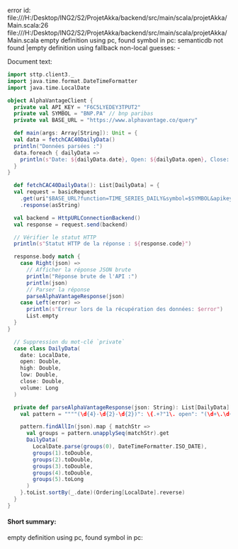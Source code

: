error id: file:///H:/Desktop/ING2/S2/ProjetAkka/backend/src/main/scala/projetAkka/Main.scala:26
file:///H:/Desktop/ING2/S2/ProjetAkka/backend/src/main/scala/projetAkka/Main.scala
empty definition using pc, found symbol in pc: 
semanticdb not found
|empty definition using fallback
non-local guesses:
	 -

Document text:

```scala
import sttp.client3._
import java.time.format.DateTimeFormatter
import java.time.LocalDate

object AlphaVantageClient {
  private val API_KEY = "F6C5LYEDEY3TPUT2"
  private val SYMBOL = "BNP.PA" // bnp paribas 
  private val BASE_URL = "https://www.alphavantage.co/query"

  def main(args: Array[String]): Unit = {
  val data = fetchCAC40DailyData()
  println("Données parsées :")
  data.foreach { dailyData =>
    println(s"Date: ${dailyData.date}, Open: ${dailyData.open}, Close: ${dailyData.close}, Volume: ${dailyData.volume}")
  }
}

  def fetchCAC40DailyData(): List[DailyData] = {
  val request = basicRequest
    .get(uri"$BASE_URL?function=TIME_SERIES_DAILY&symbol=$SYMBOL&apikey=$API_KEY")
    .response(asString)

  val backend = HttpURLConnectionBackend()
  val response = request.send(backend)

  // Vérifier le statut HTTP
  println(s"Statut HTTP de la réponse : ${response.code}")

  response.body match {
    case Right(json) =>
      // Afficher la réponse JSON brute
      println("Réponse brute de l'API :")
      println(json)
      // Parser la réponse
      parseAlphaVantageResponse(json)
    case Left(error) =>
      println(s"Erreur lors de la récupération des données: $error")
      List.empty
  }
}

  // Suppression du mot-clé `private`
  case class DailyData(
    date: LocalDate,
    open: Double,
    high: Double,
    low: Double,
    close: Double,
    volume: Long
  )

  private def parseAlphaVantageResponse(json: String): List[DailyData] = {
    val pattern = """"(\d{4}-\d{2}-\d{2})": \{.+?"1\. open": "(\d+\.\d+)",.+?"2\. high": "(\d+\.\d+)",.+?"3\. low": "(\d+\.\d+)",.+?"4\. close": "(\d+\.\d+)",.+?"5\. volume": "(\d+)".+?\}""".r

    pattern.findAllIn(json).map { matchStr =>
      val groups = pattern.unapplySeq(matchStr).get
      DailyData(
        LocalDate.parse(groups(0), DateTimeFormatter.ISO_DATE),
        groups(1).toDouble,
        groups(2).toDouble,
        groups(3).toDouble,
        groups(4).toDouble,
        groups(5).toLong
      )
    }.toList.sortBy(_.date)(Ordering[LocalDate].reverse)
  }
}
```

#### Short summary: 

empty definition using pc, found symbol in pc: 